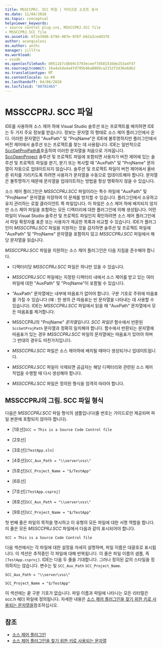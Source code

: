 ```yaml
---
title: MSSCCPRJ. SCC 파일 | 마이크로 소프트 문서
ms.date: 11/04/2016
ms.topic: conceptual
helpviewer_keywords:
- source control plug-ins, MSSCCPRJ.SCC file
- MSSCCPRJ.SCC file
ms.assetid: 6f2e39d6-b79d-407e-976f-b62a3cedd378
author: acangialosi
ms.author: anthc
manager: jillfra
ms.workload:
- vssdk
ms.openlocfilehash: 89511b7c8b69c5793eceef7d58153dde253a4f47
ms.sourcegitcommit: 16a4a5da4a4fd795b46a0869ca2152f2d36e6db2
ms.translationtype: MT
ms.contentlocale: ko-KR
ms.lasthandoff: 04/06/2020
ms.locfileid: "80702465"
---
```

# <a name="mssccprjscc-file"></a>MSSCCPRJ. SCC 파일
IDE를 사용하여 소스 제어 하에 Visual Studio 솔루션 또는 프로젝트를 배치하면 IDE는 두 가지 주요 정보를 받습니다. 정보는 문자열 의 형태로 소스 제어 플러그인에서 온다. 이러한 문자열인 "AuxPath" 및 "ProjName"은 IDE에 불투명하지만 플러그인에서 버전 제어에서 솔루션 또는 프로젝트를 찾는 데 사용됩니다. IDE는 일반적으로 [SccGetProjPath를](../extensibility/sccgetprojpath-function.md)호출하여 이러한 문자열을 처음으로 가져옵니다. [SccOpenProject](../extensibility/sccopenproject-function.md) 솔루션 및 프로젝트 파일에 포함되면 사용자가 버전 제어에 있는 솔루션 및 프로젝트 파일을 분기, 분기 또는 복사할 때 "AuxPath" 및 "ProjName" 문자열이 자동으로 업데이트되지 않습니다. 솔루션 및 프로젝트 파일이 버전 제어에서 올바른 위치를 가리키도록 하려면 사용자가 문자열을 수동으로 업데이트해야 합니다. 문자열은 불투명하기 때문에 문자열을 업데이트하는 방법을 항상 명확하지 않을 수 있습니다.

 소스 제어 플러그인은 *MSSCCPRJ.SCC* 파일이라는 특수 파일에 "AuxPath" 및 "ProjName" 문자열을 저장하여 이 문제를 방지할 수 있습니다. 플러그인에서 소유하고 유지 관리하는 로컬 클라이언트 쪽 파일입니다. 이 파일은 소스 제어 하에 배치되지 않지만 소스 제어 파일을 포함하는 모든 디렉터리에 대한 플러그인에 의해 생성됩니다. 어떤 파일이 Visual Studio 솔루션 및 프로젝트 파일인지 확인하려면 소스 제어 플러그인에서 파일 확장자를 표준 또는 사용자가 제공한 목록과 비교할 수 있습니다. IDE가 플러그인이 *MSSCCPRJ.SCC* 파일을 지원하는 것을 감지하면 솔루션 및 프로젝트 파일에 "AuxPath" 및 "ProjName" 문자열을 포함하지 않고 *MSSCCPRJ.SCC* 파일에서 해당 문자열을 읽습니다.

 *MSSCCPRJ.SCC* 파일을 지원하는 소스 제어 플러그인은 다음 지침을 준수해야 합니다.

- 디렉터리당 *MSSCCPRJ.SCC* 파일은 하나만 있을 수 있습니다.

- *MSSCCPRJ.SCC* 파일에는 지정된 디렉터리 내에서 소스 제어를 받고 있는 여러 파일에 대한 "AuxPath" 및 "ProjName"이 포함될 수 있습니다.

- "AuxPath" 문자열에는 내부에 따옴표가 없어야 합니다. 구분 기호로 주위에 따옴표를 가질 수 있습니다 (예 : 한 쌍의 큰 따옴표는 빈 문자열을 나타내는 데 사용할 수 있습니다). IDE는 *MSSCCPRJ.SCC* 파일에서 읽을 때 "AuxPath" 문자열에서 모든 따옴표를 제거합니다.

- MSSCCPRJ의 "ProjName" *문자열입니다. SCC 파일은* 함수에서 반환된 `SccGetProjPath` 문자열과 정확히 일치해야 합니다. 함수에서 반환되는 문자열에 따옴표가 있는 경우 *MSSCCPRJ.SCC* 파일의 문자열에는 따옴표가 있어야 하며 그 반대의 경우도 마찬가지입니다.

- *MSSCCPRJ.SCC* 파일은 소스 제어하에 배치될 때마다 생성되거나 업데이트됩니다.

- *MSSCCPRJ.SCC* 파일이 삭제되면 공급자는 해당 디렉터리와 관련된 소스 제어 작업을 수행할 때 다시 생성해야 합니다.

- *MSSCCPRJ.SCC* 파일은 정의된 형식을 엄격히 따라야 합니다.

## <a name="an-illustration-of-the-mssccprjscc-file-format"></a>MSSCCPRJ의 그림. SCC 파일 형식
 다음은 *MSSCCPRJ.SCC* 파일 형식의 샘플입니다(줄 번호는 가이드로만 제공되며 파일 본문에 포함되지 않아야 합니다).

- [1호선]`SCC = This is a Source Code Control file`

- [2호선]

- [3호선]`[TestApp.sln]`

- [4호선]`SCC_Aux_Path = "\\server\vss\"`

- [5호선]`SCC_Project_Name = "$/TestApp"`

- [6호선]

- [7호선]`[TestApp.csproj]`

- [8호선]`SCC_Aux_Path = "\\server\vss\"`

- [9호선]`SCC_Project_Name = "$/TestApp"`

 첫 번째 줄은 파일의 목적을 명시하고 이 유형의 모든 파일에 대한 서명 역할을 합니다. 이 줄은 모든 *MSSCCPRJ.SCC* 파일에서 다음과 같이 표시되어야 합니다.

 `SCC = This is a Source Code Control file`

 다음 섹션에서는 각 파일에 대한 설정을 자세히 설명하며, 파일 이름은 대괄호로 표시됩니다. 이 섹션은 추적중인 각 파일에 대해 반복됩니다. 이 줄은 파일 이름의 샘플, 즉 `[TestApp.csproj]`. IDE는 다음 두 줄을 기대합니다. 그러나 정의된 값의 스타일을 정의하지는 않습니다. 변수는 및 `SCC_Aux_Path` `SCC_Project_Name`.

 `SCC_Aux_Path = "\\server\vss\"`

 `SCC_Project_Name = "$/TestApp"`

 이 섹션에는 끝 구분 기호가 없습니다. 파일 이름과 파일에 나타나는 모든 리터럴은 scc.h 헤더 파일에 정의됩니다. 자세한 내용은 [소스 제어 플러그인을 찾기 위한 키로 사용되는 문자열을](../extensibility/strings-used-as-keys-for-finding-a-source-control-plug-in.md)참조하십시오.

## <a name="see-also"></a>참조
- [소스 제어 플러그인](../extensibility/source-control-plug-ins.md)
- [소스 제어 플러그인을 찾기 위한 키로 사용되는 문자열](../extensibility/strings-used-as-keys-for-finding-a-source-control-plug-in.md)
